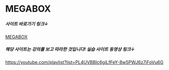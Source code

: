 # MEGABOX
##### 사이트 바로가기 링크↓ 
[MEGABOX](https://agitated-brown-4edfb9.netlify.app "메가박스 사이트 바로가기")

##### 해당 사이트는 강의를 보고 따라한 것입니다! 실습 사이트 동영상 링크↓ 
https://youtube.com/playlist?list=PL4UVBBIc6giLfFeY-8w5PWJ6z7iFoVu6G
